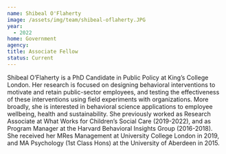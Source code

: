 ```yaml
---
name: Shibeal O'Flaherty
image: /assets/img/team/shibeal-oflaherty.JPG
year:
  - 2022
home: Government
agency:
title: Associate Fellow
status: Current
---
```

Shibeal O’Flaherty is a PhD Candidate in Public Policy at King’s College London. Her research is focused on designing behavioral interventions to motivate and retain public-sector employees, and testing the effectiveness of these interventions using field experiments with organizations. More broadly, she is interested in behavioral science applications to employee wellbeing, health and sustainability. She previously worked as Research Associate at What Works for Children’s Social Care (2019-2022), and as Program Manager at the Harvard Behavioral Insights Group (2016-2018). She received her MRes Management at University College London in 2019, and MA Psychology (1st Class Hons) at the University of Aberdeen in 2015.
